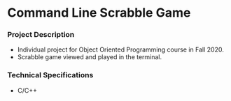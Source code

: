 # Command Line Scrabble Game

### Project Description
- Individual project for Object Oriented Programming course in Fall 2020.
- Scrabble game viewed and played in the terminal.

### Technical Specifications
- C/C++
